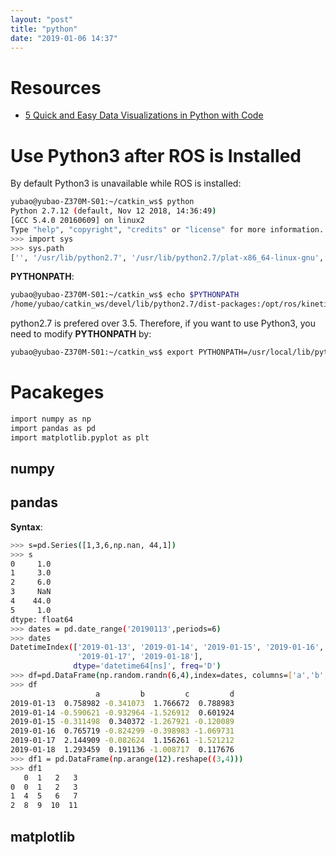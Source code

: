 ```yaml
---
layout: "post"
title: "python"
date: "2019-01-06 14:37"
---
```


# Resources

- [5 Quick and Easy Data Visualizations in Python with Code](https://towardsdatascience.com/5-quick-and-easy-data-visualizations-in-python-with-code-a2284bae952f)


# Use Python3 after ROS is Installed

By default Python3 is unavailable while ROS is installed:

```sh
yubao@yubao-Z370M-S01:~/catkin_ws$ python
Python 2.7.12 (default, Nov 12 2018, 14:36:49)
[GCC 5.4.0 20160609] on linux2
Type "help", "copyright", "credits" or "license" for more information.
>>> import sys
>>> sys.path
['', '/usr/lib/python2.7', '/usr/lib/python2.7/plat-x86_64-linux-gnu', '/usr/lib/python2.7/lib-tk', '/usr/lib/python2.7/lib-old', '/usr/lib/python2.7/lib-dynload', '/home/yubao/.local/lib/python2.7/site-packages', '/usr/local/lib/python2.7/dist-packages', '/usr/lib/python2.7/dist-packages', '/usr/lib/python2.7/dist-packages/PILcompat', '/usr/lib/python2.7/dist-packages/gtk-2.0', '/usr/lib/python2.7/dist-packages/wx-3.0-gtk2']

```

**PYTHONPATH**:

```sh
yubao@yubao-Z370M-S01:~/catkin_ws$ echo $PYTHONPATH
/home/yubao/catkin_ws/devel/lib/python2.7/dist-packages:/opt/ros/kinetic/lib/python2.7/dist-packages
```
python2.7 is prefered over 3.5. Therefore, if you want to use Python3, you need to modify **PYTHONPATH** by:
```sh
yubao@yubao-Z370M-S01:~/catkin_ws$ export PYTHONPATH=/usr/local/lib/python3.5/dist-packages
```


# Pacakeges

```sh
import numpy as np
import pandas as pd
import matplotlib.pyplot as plt
```

## numpy

## pandas
**Syntax**:
```sh
>>> s=pd.Series([1,3,6,np.nan, 44,1])
>>> s
0     1.0
1     3.0
2     6.0
3     NaN
4    44.0
5     1.0
dtype: float64
>>> dates = pd.date_range('20190113',periods=6)
>>> dates
DatetimeIndex(['2019-01-13', '2019-01-14', '2019-01-15', '2019-01-16',
               '2019-01-17', '2019-01-18'],
              dtype='datetime64[ns]', freq='D')
>>> df=pd.DataFrame(np.random.randn(6,4),index=dates, columns=['a','b','c','d'])
>>> df
                   a         b         c         d
2019-01-13  0.758982 -0.341073  1.766672  0.788983
2019-01-14 -0.590621 -0.932964 -1.526912  0.601924
2019-01-15 -0.311498  0.340372 -1.267921 -0.120089
2019-01-16  0.765719 -0.824299 -0.398983 -1.069731
2019-01-17  2.144909 -0.082624  1.156261 -1.521212
2019-01-18  1.293459  0.191136 -1.008717  0.117676
>>> df1 = pd.DataFrame(np.arange(12).reshape((3,4)))
>>> df1
   0  1   2   3
0  0  1   2   3
1  4  5   6   7
2  8  9  10  11

```



## matplotlib
